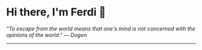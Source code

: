 <h1>Hi there, I'm Ferdi 👋</h1>

<p><em>
  "To escape from the world means that one's mind is not concerned with the opinions of the world." — Dogen
</em></p>

---
